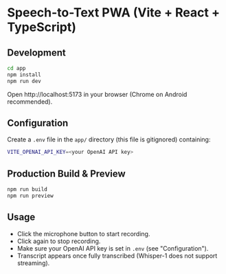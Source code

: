 # Speech-to-Text PWA (Vite + React + TypeScript)

## Development

```bash
cd app
npm install
npm run dev
```

Open http://localhost:5173 in your browser (Chrome on Android recommended).

## Configuration

Create a `.env` file in the `app/` directory (this file is gitignored) containing:

```bash
VITE_OPENAI_API_KEY=<your OpenAI API key>
```

## Production Build & Preview

```bash
npm run build
npm run preview
```

## Usage

- Click the microphone button to start recording.
- Click again to stop recording.
- Make sure your OpenAI API key is set in `.env` (see "Configuration").
- Transcript appears once fully transcribed (Whisper-1 does not support streaming).